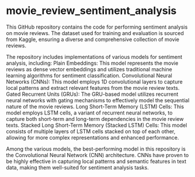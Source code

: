 # movie_review_sentiment_analysis
This GitHub repository contains the code for performing sentiment analysis on movie reviews. The dataset used for training and evaluation is sourced from Kaggle, ensuring a diverse and comprehensive collection of movie reviews.

The repository includes implementations of various models for sentiment analysis, including:
Plain Embeddings: This model represents the movie reviews as dense vector embeddings and utilizes traditional machine learning algorithms for sentiment classification.
Convolutional Neural Networks (CNNs): This model employs 1D convolutional layers to capture local patterns and extract relevant features from the movie review texts.
Gated Recurrent Units (GRUs): The GRU-based model utilizes recurrent neural networks with gating mechanisms to effectively model the sequential nature of the movie reviews.
Long Short-Term Memory (LSTM) Cells: This model employs LSTM cells, a variant of recurrent neural networks, to capture both short-term and long-term dependencies in the movie review texts.
Stacked Long Short-Term Memory (Stacked LSTM) Cells: This model consists of multiple layers of LSTM cells stacked on top of each other, allowing for more complex representations and enhanced performance.

Among the various models, the best-performing model in this repository is the Convolutional Neural Network (CNN) architecture. CNNs have proven to be highly effective in capturing local patterns and semantic features in text data, making them well-suited for sentiment analysis tasks.
